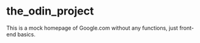 # the_odin_project

This is a mock homepage of Google.com without any functions, just front-end basics.